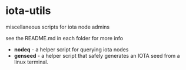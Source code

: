 # iota-utils  
miscellaneous scripts for iota node admins  

see the README.md in each folder for more info  


- **nodeq** - a helper script for querying iota nodes
- **genseed** - a helper script that safely generates an IOTA seed from a linux terminal.  

